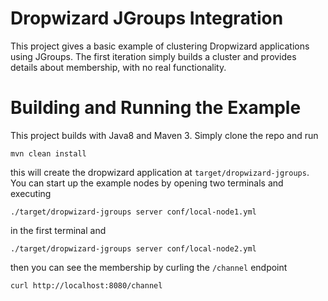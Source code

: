 # Dropwizard JGroups Integration

This project gives a basic example of clustering Dropwizard applications using JGroups.  The first iteration
simply builds a cluster and provides details about membership, with no real functionality.

# Building and Running the Example

This project builds with Java8 and Maven 3.  Simply clone the repo and run

```
mvn clean install
```

this will create the dropwizard application at `target/dropwizard-jgroups`.  You can start up the example nodes
by opening two terminals and executing

```
./target/dropwizard-jgroups server conf/local-node1.yml
```
 
in the first terminal and
 
```
./target/dropwizard-jgroups server conf/local-node2.yml
```
  
then you can see the membership by curling the `/channel` endpoint

```
curl http://localhost:8080/channel
```
